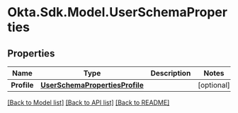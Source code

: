 # Okta.Sdk.Model.UserSchemaProperties

## Properties

Name | Type | Description | Notes
------------ | ------------- | ------------- | -------------
**Profile** | [**UserSchemaPropertiesProfile**](UserSchemaPropertiesProfile.md) |  | [optional] 

[[Back to Model list]](../README.md#documentation-for-models) [[Back to API list]](../README.md#documentation-for-api-endpoints) [[Back to README]](../README.md)

